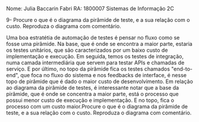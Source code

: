 Nome: Julia Baccarin Fabri
RA: 1800007
Sistemas de Informação 2C
	
9- Procure o que é o diagrama da pirâmide de teste, e a sua relação com o
custo. Reproduza o diagrama com comentário.

Uma boa estratétia de automação de testes é pensar no fluxo como se fosse uma pirâmide. Na base, que é onde se encontra a maior parte, estaria os testes unitários, que são caracterizados por um baixo custo de implementação e execução. Em seguida, temos os testes de integração, numa camada intermediária que servem para testar APIs e chamadas de serviço. E por último, no topo da pirâmide fica os testes chamados "end-to-end", que foca no fluxo do sistema e nos feedbacks de interface, é nesse topo de pirâmide que é dado o maior custo de desenvolvimento. 
Em relação ao diagrama da pirâmide de testes, é interessante notar que a base da pirâmide, que é onde se concentra a maior parte, está o processo que possui menor custo de execução e implementação. E no topo, fica o processo com um custo maior.Procure o que é o diagrama da pirâmide de teste, e a sua relação com o
custo. Reproduza o diagrama com comentário.
